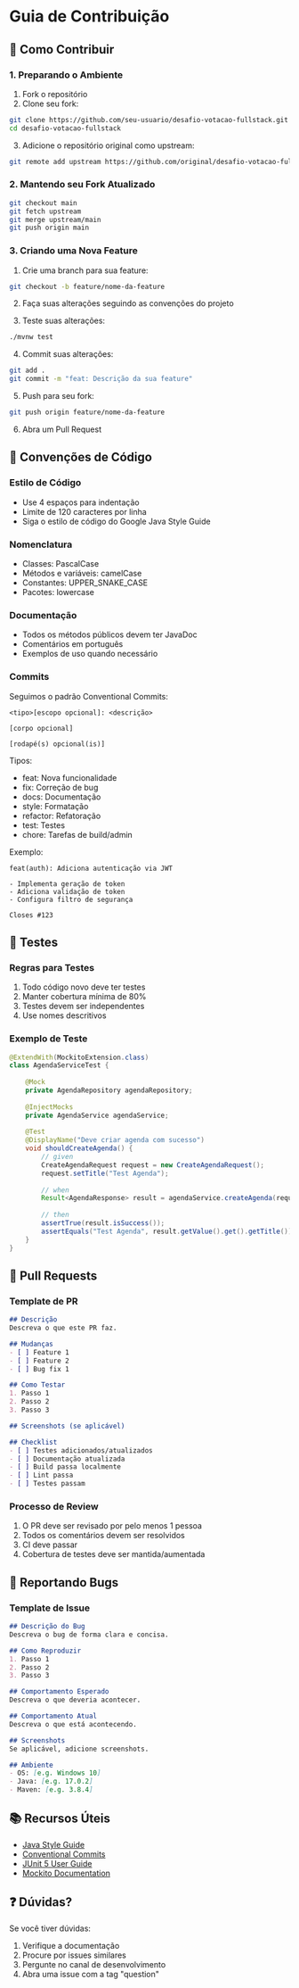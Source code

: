 # Guia de Contribuição

## 🌟 Como Contribuir

### 1. Preparando o Ambiente

1. Fork o repositório
2. Clone seu fork:
```bash
git clone https://github.com/seu-usuario/desafio-votacao-fullstack.git
cd desafio-votacao-fullstack
```

3. Adicione o repositório original como upstream:
```bash
git remote add upstream https://github.com/original/desafio-votacao-fullstack.git
```

### 2. Mantendo seu Fork Atualizado

```bash
git checkout main
git fetch upstream
git merge upstream/main
git push origin main
```

### 3. Criando uma Nova Feature

1. Crie uma branch para sua feature:
```bash
git checkout -b feature/nome-da-feature
```

2. Faça suas alterações seguindo as convenções do projeto

3. Teste suas alterações:
```bash
./mvnw test
```

4. Commit suas alterações:
```bash
git add .
git commit -m "feat: Descrição da sua feature"
```

5. Push para seu fork:
```bash
git push origin feature/nome-da-feature
```

6. Abra um Pull Request

## 📝 Convenções de Código

### Estilo de Código

- Use 4 espaços para indentação
- Limite de 120 caracteres por linha
- Siga o estilo de código do Google Java Style Guide

### Nomenclatura

- Classes: PascalCase
- Métodos e variáveis: camelCase
- Constantes: UPPER_SNAKE_CASE
- Pacotes: lowercase

### Documentação

- Todos os métodos públicos devem ter JavaDoc
- Comentários em português
- Exemplos de uso quando necessário

### Commits

Seguimos o padrão Conventional Commits:

```
<tipo>[escopo opcional]: <descrição>

[corpo opcional]

[rodapé(s) opcional(is)]
```

Tipos:
- feat: Nova funcionalidade
- fix: Correção de bug
- docs: Documentação
- style: Formatação
- refactor: Refatoração
- test: Testes
- chore: Tarefas de build/admin

Exemplo:
```
feat(auth): Adiciona autenticação via JWT

- Implementa geração de token
- Adiciona validação de token
- Configura filtro de segurança

Closes #123
```

## 🧪 Testes

### Regras para Testes

1. Todo código novo deve ter testes
2. Manter cobertura mínima de 80%
3. Testes devem ser independentes
4. Use nomes descritivos

### Exemplo de Teste

```java
@ExtendWith(MockitoExtension.class)
class AgendaServiceTest {
    
    @Mock
    private AgendaRepository agendaRepository;
    
    @InjectMocks
    private AgendaService agendaService;
    
    @Test
    @DisplayName("Deve criar agenda com sucesso")
    void shouldCreateAgenda() {
        // given
        CreateAgendaRequest request = new CreateAgendaRequest();
        request.setTitle("Test Agenda");
        
        // when
        Result<AgendaResponse> result = agendaService.createAgenda(request);
        
        // then
        assertTrue(result.isSuccess());
        assertEquals("Test Agenda", result.getValue().get().getTitle());
    }
}
```

## 🚀 Pull Requests

### Template de PR

```markdown
## Descrição
Descreva o que este PR faz.

## Mudanças
- [ ] Feature 1
- [ ] Feature 2
- [ ] Bug fix 1

## Como Testar
1. Passo 1
2. Passo 2
3. Passo 3

## Screenshots (se aplicável)

## Checklist
- [ ] Testes adicionados/atualizados
- [ ] Documentação atualizada
- [ ] Build passa localmente
- [ ] Lint passa
- [ ] Testes passam
```

### Processo de Review

1. O PR deve ser revisado por pelo menos 1 pessoa
2. Todos os comentários devem ser resolvidos
3. CI deve passar
4. Cobertura de testes deve ser mantida/aumentada

## 🐛 Reportando Bugs

### Template de Issue

```markdown
## Descrição do Bug
Descreva o bug de forma clara e concisa.

## Como Reproduzir
1. Passo 1
2. Passo 2
3. Passo 3

## Comportamento Esperado
Descreva o que deveria acontecer.

## Comportamento Atual
Descreva o que está acontecendo.

## Screenshots
Se aplicável, adicione screenshots.

## Ambiente
- OS: [e.g. Windows 10]
- Java: [e.g. 17.0.2]
- Maven: [e.g. 3.8.4]
```

## 📚 Recursos Úteis

- [Java Style Guide](https://google.github.io/styleguide/javaguide.html)
- [Conventional Commits](https://www.conventionalcommits.org/)
- [JUnit 5 User Guide](https://junit.org/junit5/docs/current/user-guide/)
- [Mockito Documentation](https://javadoc.io/doc/org.mockito/mockito-core/latest/org/mockito/Mockito.html)

## ❓ Dúvidas?

Se você tiver dúvidas:

1. Verifique a documentação
2. Procure por issues similares
3. Pergunte no canal de desenvolvimento
4. Abra uma issue com a tag "question" 
